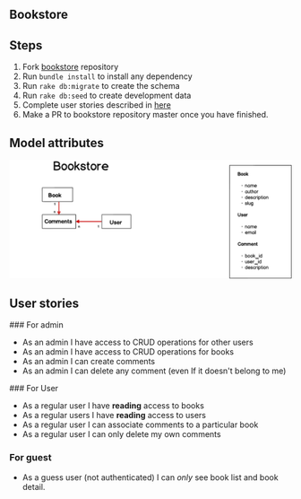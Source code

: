 ## Bookstore


## Steps

1. Fork [bookstore](https://github.com/hackerschoolmty/bookstore.git) repository
2. Run `bundle install` to install any dependency
3. Run `rake db:migrate` to create the schema
4. Run `rake db:seed` to create development data
5. Complete user stories described in [here](#user-stories)
6. Make a PR to bookstore repository master once you have finished.

## Model attributes 

![bookstore](bookstore.png)

## User stories

### For admin

* As an admin I have access to CRUD operations for other users
* As an admin I have access to CRUD operations for books
* As an admin I can create comments
* As an admin I can delete any comment (even If it doesn't belong to me)

### For User

* As a regular user I have **reading** access to books 
* As a regular users I have **reading** access to users 
* As a regular user I can associate comments to a particular book
* As a regular user I can only delete my own comments


### For guest

* As a guess user (not authenticated) I can *only* see book list and book detail.

